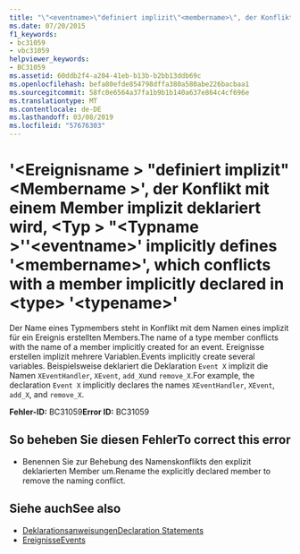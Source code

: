 ```yaml
---
title: "\"<eventname>\"definiert implizit\"<membername>\", der Konflikt mit einem Member implizit deklariert wird, im <type> \"<typename>\""
ms.date: 07/20/2015
f1_keywords:
- bc31059
- vbc31059
helpviewer_keywords:
- BC31059
ms.assetid: 60ddb2f4-a204-41eb-b13b-b2bb13ddb69c
ms.openlocfilehash: befa80efde854798dffa380a580abe226bacbaa1
ms.sourcegitcommit: 58fc0e6564a37fa1b9b1b140a637e864c4cf696e
ms.translationtype: MT
ms.contentlocale: de-DE
ms.lasthandoff: 03/08/2019
ms.locfileid: "57676303"
---
```

# <a name="eventname-implicitly-defines-membername-which-conflicts-with-a-member-implicitly-declared-in-type-typename"></a><span data-ttu-id="4415a-102">'\<Ereignisname > "definiert implizit"\<Membername >', der Konflikt mit einem Member implizit deklariert wird, \<Typ > "\<Typname >'</span><span class="sxs-lookup"><span data-stu-id="4415a-102">'\<eventname>' implicitly defines '\<membername>', which conflicts with a member implicitly declared in \<type> '\<typename>'</span></span>

<span data-ttu-id="4415a-103">Der Name eines Typmembers steht in Konflikt mit dem Namen eines implizit für ein Ereignis erstellten Members.</span><span class="sxs-lookup"><span data-stu-id="4415a-103">The name of a type member conflicts with the name of a member implicitly created for an event.</span></span> <span data-ttu-id="4415a-104">Ereignisse erstellen implizit mehrere Variablen.</span><span class="sxs-lookup"><span data-stu-id="4415a-104">Events implicitly create several variables.</span></span> <span data-ttu-id="4415a-105">Beispielsweise deklariert die Deklaration `Event X` implizit die Namen `XEventHandler`, `XEvent`, `add_X`und `remove_X`.</span><span class="sxs-lookup"><span data-stu-id="4415a-105">For example, the declaration `Event X` implicitly declares the names `XEventHandler`, `XEvent`, `add_X`, and `remove_X`.</span></span>

<span data-ttu-id="4415a-106">**Fehler-ID:** BC31059</span><span class="sxs-lookup"><span data-stu-id="4415a-106">**Error ID:** BC31059</span></span>

## <a name="to-correct-this-error"></a><span data-ttu-id="4415a-107">So beheben Sie diesen Fehler</span><span class="sxs-lookup"><span data-stu-id="4415a-107">To correct this error</span></span>

- <span data-ttu-id="4415a-108">Benennen Sie zur Behebung des Namenskonflikts den explizit deklarierten Member um.</span><span class="sxs-lookup"><span data-stu-id="4415a-108">Rename the explicitly declared member to remove the naming conflict.</span></span>

## <a name="see-also"></a><span data-ttu-id="4415a-109">Siehe auch</span><span class="sxs-lookup"><span data-stu-id="4415a-109">See also</span></span>

- [<span data-ttu-id="4415a-110">Deklarationsanweisungen</span><span class="sxs-lookup"><span data-stu-id="4415a-110">Declaration Statements</span></span>](~/docs/visual-basic/programming-guide/language-features/statements.md#declaration-statements)
- [<span data-ttu-id="4415a-111">Ereignisse</span><span class="sxs-lookup"><span data-stu-id="4415a-111">Events</span></span>](../../visual-basic/programming-guide/language-features/events/index.md)
